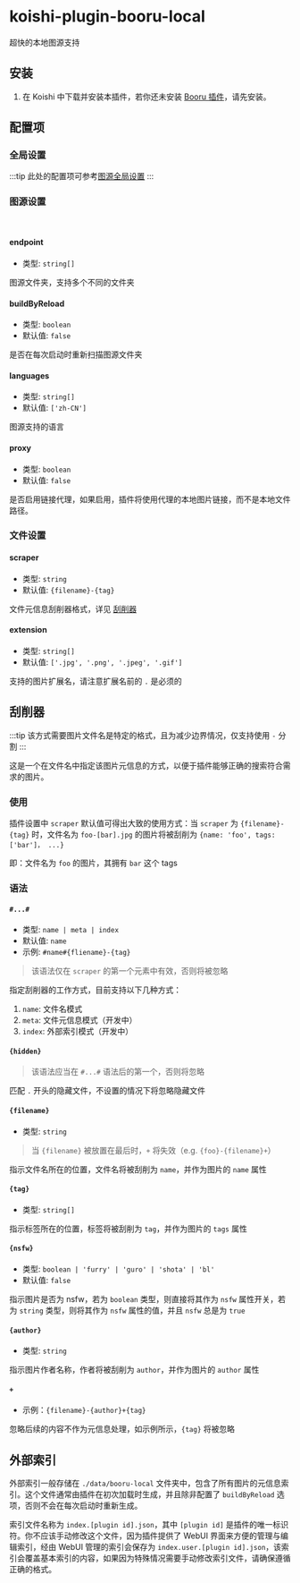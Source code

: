 # koishi-plugin-booru-local

超快的本地图源支持

## 安装

1. 在 Koishi 中下载并安装本插件，若你还未安装 [Booru 插件](../index.md)，请先安装。

## 配置项

### 全局设置

:::tip
此处的配置项可参考[图源全局设置](../config#global-settings)
:::

### 图源设置

<br>

#### endpoint

- 类型: `string[]`

图源文件夹，支持多个不同的文件夹

#### buildByReload

- 类型: `boolean`
- 默认值: `false`

是否在每次启动时重新扫描图源文件夹

#### languages

- 类型: `string[]`
- 默认值: `['zh-CN']`

图源支持的语言

#### proxy

- 类型: `boolean`
- 默认值: `false`

是否启用链接代理，如果启用，插件将使用代理的本地图片链接，而不是本地文件路径。

### 文件设置

#### scraper

- 类型: `string`
- 默认值: `{filename}-{tag}`

文件元信息刮削器格式，详见 [刮削器](#刮削器)

#### extension

- 类型: `string[]`
- 默认值: `['.jpg', '.png', '.jpeg', '.gif']`

支持的图片扩展名，请注意扩展名前的 `.` 是必须的

## 刮削器

:::tip
该方式需要图片文件名是特定的格式，且为减少边界情况，仅支持使用 `-` 分割
:::

这是一个在文件名中指定该图片元信息的方式，以便于插件能够正确的搜索符合需求的图片。

### 使用

插件设置中 `scraper` 默认值可得出大致的使用方式：当 `scraper` 为 `{filename}-{tag}` 时，文件名为 `foo-[bar].jpg` 的图片将被刮削为 `{name: 'foo', tags: ['bar']， ...}`

即：文件名为 `foo` 的图片，其拥有 `bar` 这个 tags

### 语法

#### `#...#`

- 类型: `name | meta | index`
- 默认值: `name`
- 示例: `#name#{fliename}-{tag}`

> 该语法仅在 `scraper` 的第一个元素中有效，否则将被忽略

指定刮削器的工作方式，目前支持以下几种方式：

1. `name`: 文件名模式
2. `meta`: 文件元信息模式（开发中）
3. `index`: 外部索引模式（开发中）

#### `{hidden}`

> 该语法应当在 `#...#` 语法后的第一个，否则将忽略

匹配 `.` 开头的隐藏文件，不设置的情况下将忽略隐藏文件

#### `{filename}`

- 类型: `string`

> 当 `{filename}` 被放置在最后时，`+` 将失效（e.g. `{foo}-{filename}+`）

指示文件名所在的位置，文件名将被刮削为 `name`，并作为图片的 `name` 属性

#### `{tag}`

- 类型: `string[]`

指示标签所在的位置，标签将被刮削为 `tag`，并作为图片的 `tags` 属性

#### `{nsfw}`

- 类型: `boolean | 'furry' | 'guro' | 'shota' | 'bl'`
- 默认值: `false`

指示图片是否为 nsfw，若为 `boolean` 类型，则直接将其作为 `nsfw` 属性开关，若为 `string` 类型，则将其作为 `nsfw` 属性的值，并且 `nsfw` 总是为 `true`

#### `{author}`

- 类型: `string`

指示图片作者名称，作者将被刮削为 `author`，并作为图片的 `author` 属性

#### `+`

- 示例：`{filename}-{author}+{tag}`

忽略后续的内容不作为元信息处理，如示例所示，`{tag}` 将被忽略

## 外部索引

外部索引一般存储在 `./data/booru-local` 文件夹中，包含了所有图片的元信息索引。这个文件通常由插件在初次加载时生成，并且除非配置了 `buildByReload` 选项，否则不会在每次启动时重新生成。

索引文件名称为 `index.[plugin id].json`，其中 `[plugin id]` 是插件的唯一标识符。你不应该手动修改这个文件，因为插件提供了 WebUI 界面来方便的管理与编辑索引，经由 WebUI 管理的索引会保存为 `index.user.[plugin id].json`，该索引会覆盖基本索引的内容，如果因为特殊情况需要手动修改索引文件，请确保遵循正确的格式。
